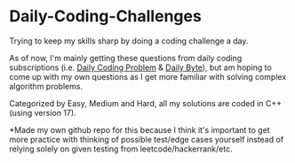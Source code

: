 # Daily-Coding-Challenges

Trying to keep my skills sharp by doing a coding challenge a day.

As of now, I'm mainly getting these questions from daily coding subscriptions (i.e. [Daily Coding Problem](https://www.dailycodingproblem.com/) & [Daily Byte](https://thedailybyte.dev/)), but am hoping to come up with my own questions as I get more familiar with solving complex algorithm problems.

Categorized by Easy, Medium and Hard, all my solutions are coded in C++ (using version 17).

*Made my own github repo for this because I think it's important to get more practice with thinking of possible test/edge cases yourself instead of relying solely on given testing from leetcode/hackerrank/etc.
